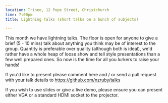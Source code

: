 ```yaml
---
location: Trineo, 12 Pope Street, Christchurch
time: 7:00pm
title: Lightning Talks (short talks on a bunch of subjects)

---
```


This month we have lightning talks. The floor is open for anyone to give a brief (5 - 10 mins) talk about anything you think may be of interest to the group. Quantity is preferable over quality (although both is ideal), we'd rather have a whole heap of loose show and tell style presentations than a few well prepared ones. So now is the time for all you lurkers to raise your hands!

If you'd like to present please comment here and / or send a pull request with your talk details to https://github.com/nzruby/talks

If you wish to use slides or give a live demo, please ensure you can present either VGA or a standard HDMI socket to the projector.

